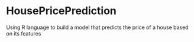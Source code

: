 # HousePricePrediction
Using R language to build a model that predicts the price of a house based on its features
